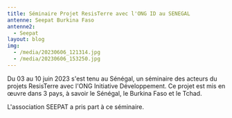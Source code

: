 ```yaml
---
title: Séminaire Projet ResisTerre avec l'ONG ID au SENEGAL
antenne: Seepat Burkina Faso
antenne2:
  - Seepat
layout: blog
img:
  - /media/20230606_121314.jpg
  - /media/20230606_153250.jpg
---
```

D﻿u 03 au 10 juin 2023 s'est tenu au Sénégal, un séminaire des acteurs du projets ResisTerre avec l'ONG Initiative Développement. Ce projet est mis en œuvre dans 3 pays, à savoir le Sénégal, le Burkina Faso et le Tchad.

L﻿'association SEEPAT a pris part à ce séminaire.